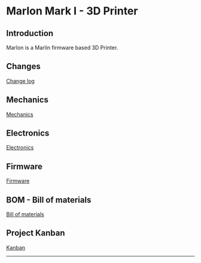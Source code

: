 # Marlon Mark I - 3D Printer

## Introduction
Marlon is a Marlin firmware based 3D Printer.

<!---
Work area:

Width: ??? mm
Height: ??? mm
Depth: ??? mm
--->

## Changes
[Change log](CHANGELOG.md)

## Mechanics
[Mechanics](Mechanics/README.md)

## Electronics
[Electronics](Electronics/README.md)

## Firmware
[Firmware](Firmware/README.md)

## BOM - Bill of materials
[Bill of materials](BOM.md)

## Project Kanban
[Kanban](KANBAN.md)

---
